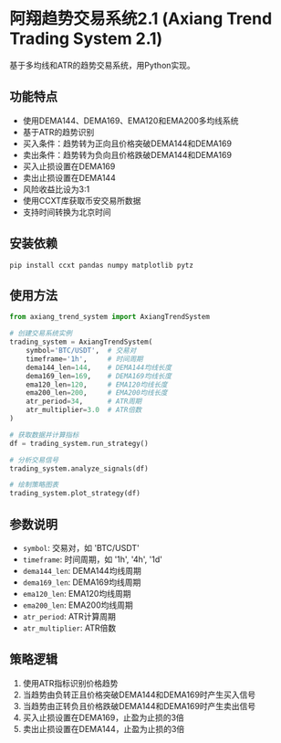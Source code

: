 # 阿翔趋势交易系统2.1 (Axiang Trend Trading System 2.1)

基于多均线和ATR的趋势交易系统，用Python实现。

## 功能特点

- 使用DEMA144、DEMA169、EMA120和EMA200多均线系统
- 基于ATR的趋势识别
- 买入条件：趋势转为正向且价格突破DEMA144和DEMA169
- 卖出条件：趋势转为负向且价格跌破DEMA144和DEMA169
- 买入止损设置在DEMA169
- 卖出止损设置在DEMA144
- 风险收益比设为3:1
- 使用CCXT库获取币安交易所数据
- 支持时间转换为北京时间

## 安装依赖

```
pip install ccxt pandas numpy matplotlib pytz
```

## 使用方法

```python
from axiang_trend_system import AxiangTrendSystem

# 创建交易系统实例
trading_system = AxiangTrendSystem(
    symbol='BTC/USDT',  # 交易对
    timeframe='1h',     # 时间周期
    dema144_len=144,    # DEMA144均线长度
    dema169_len=169,    # DEMA169均线长度
    ema120_len=120,     # EMA120均线长度
    ema200_len=200,     # EMA200均线长度
    atr_period=34,      # ATR周期
    atr_multiplier=3.0  # ATR倍数
)

# 获取数据并计算指标
df = trading_system.run_strategy()

# 分析交易信号
trading_system.analyze_signals(df)

# 绘制策略图表
trading_system.plot_strategy(df)
```

## 参数说明

- `symbol`: 交易对，如 'BTC/USDT'
- `timeframe`: 时间周期，如 '1h', '4h', '1d'
- `dema144_len`: DEMA144均线周期
- `dema169_len`: DEMA169均线周期
- `ema120_len`: EMA120均线周期
- `ema200_len`: EMA200均线周期
- `atr_period`: ATR计算周期
- `atr_multiplier`: ATR倍数

## 策略逻辑

1. 使用ATR指标识别价格趋势
2. 当趋势由负转正且价格突破DEMA144和DEMA169时产生买入信号
3. 当趋势由正转负且价格跌破DEMA144和DEMA169时产生卖出信号
4. 买入止损设置在DEMA169，止盈为止损的3倍
5. 卖出止损设置在DEMA144，止盈为止损的3倍 